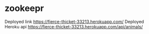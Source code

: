 # zookeepr

Deployed link https://fierce-thicket-33213.herokuapp.com/ 
Deployed Heroku api https://fierce-thicket-33213.herokuapp.com/api/animals/